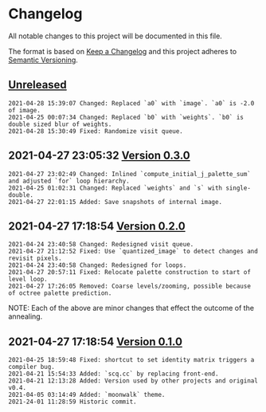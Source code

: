 # Changelog

All notable changes to this project will be documented in this file.

The format is based on [Keep a Changelog](http://keepachangelog.com/en/1.0.0/)
and this project adheres to [Semantic Versioning](http://semver.org/spec/v2.0.0.html).

## [Unreleased]

```
2021-04-28 15:39:07 Changed: Replaced `a0` with `image`. `a0` is -2.0 of image.
2021-04-25 00:07:34 Changed: Replaced `b0` with `weights`. `b0` is double sized blur of weights.
2021-04-28 15:30:49 Fixed: Randomize visit queue. 
```

## 2021-04-27 23:05:32 [Version 0.3.0]

```
2021-04-27 23:02:49 Changed: Inlined `compute_initial_j_palette_sum` and adjusted `for` loop hierarchy.
2021-04-25 01:02:31 Changed: Replaced `weights` and `s` with single-double.
2021-04-27 22:01:15 Added: Save snapshots of internal image. 
```

## 2021-04-27 17:18:54 [Version 0.2.0]

```
2021-04-24 23:40:58 Changed: Redesigned visit queue.
2021-04-27 21:12:52 Fixed: Use `quantized_image` to detect changes and revisit pixels.
2021-04-24 23:40:58 Changed: Redesigned for loops.
2021-04-27 20:57:11 Fixed: Relocate palette construction to start of level loop.
2021-04-27 17:26:05 Removed: Coarse levels/zooming, possible because of octree palette prediction.
```

NOTE: Each of the above are minor changes that effect the outcome of the annealing.

## 2021-04-27 17:18:54 [Version 0.1.0]

```
2021-04-25 18:59:48 Fixed: shortcut to set identity matrix triggers a compiler bug.
2021-04-21 15:54:33 Added: `scq.cc` by replacing front-end.
2021-04-21 12:13:28 Added: Version used by other projects and original v0.4.
2021-04-05 03:14:49 Added: `moonwalk` theme.
2021-24-01 11:28:59 Historic commit.
```

[Unreleased]: https://github.com/xyzzy/scq/compare/v0.3.0...HEAD
[Version 0.3.0]: https://github.com/xyzzy/scq/compare/v0.2.0...v0.3.0
[Version 0.2.0]: https://github.com/xyzzy/scq/compare/v0.1.0...v0.2.0
[Version 0.1.0]: https://github.com/xyzzy/scq/tree/v0.1.0